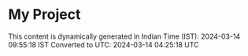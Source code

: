 # My Project

This content is dynamically generated in Indian Time (IST): 2024-03-14 09:55:18 IST
Converted to UTC: 2024-03-14 04:25:18 UTC
